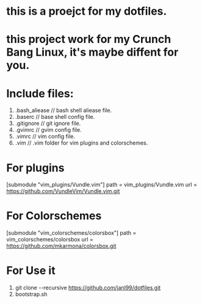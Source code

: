 # this is a proejct for my dotfiles.

# this project work for my Crunch Bang Linux, it's maybe diffent for you. 


# Include files:

1. .bash_aliease    // bash shell aliease file.
2. .baserc          // base shell config file.
3. .gitignore       // git ignore file.
4. .gvimrc          // gvim config file.
5. .vimrc           // vim config file.
6. .vim             // .vim folder for vim plugins and colorschemes.
# For plugins 
[submodule "vim_plugins/Vundle.vim"]
	path = vim_plugins/Vundle.vim
	url = https://github.com/VundleVim/Vundle.vim.git
# For Colorschemes 
[submodule "vim_colorschemes/colorsbox"]
	path = vim_colorschemes/colorsbox
	url = https://github.com/mkarmona/colorsbox.git

# For Use it 

1. git clone --recursive https://github.com/janl99/dotfiles.git
2. bootstrap.sh
